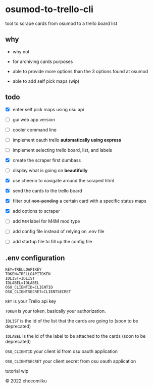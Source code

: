 # osumod-to-trello-cli

tool to scrape cards from osumod to a trello board list

## why

- why not

- for archiving cards purposes

- able to provide more options than the 3 options found at osumod

- able to add self pick maps (wip)

## todo

- [x] enter self pick maps using osu api

- [ ] gui web app version

- [ ] cooler command line

- [ ] implement oauth trello **automatically using express**

- [ ] implement selecting trello board, list, and labels

- [x] create the scraper first dumbass

- [ ] display what is going on **beautifully**

- [x] use cheerio to navigate around the scraped html

- [x] send the cards to the trello board

- [x] filter out ~~non-pending~~ a certain card with a specific status maps

- [x] add options to scraper

- [ ] add `M4M` label for M4M mod type

- [ ] add config file instead of relying on .env file

- [ ] add startup file to fill up the config file

## .env configuration

```
KEY=TRELLOAPIKEY
TOKEN=TRELLOAPITOKEN
IDLIST=IDLIST
IDLABEL=IDLABEL
OSU_CLIENTID=CLIENTID
OSU_CLIENTSECRET=CLIENTSECRET
```

`KEY` is your Trello api key

`TOKEN` is your token. basically your authorization.

`IDLIST` is the id of the list that the cards are going to (soon to be deprecated)

`IDLABEL` is the id of the label to be attached to the cards (soon to be deprecated)

`OSU_CLIENTID` your client id from osu oauth application

`OSU_CLIENTSECRET` your client secret from osu oauth application

tutorial wip

&copy; 2022 chocomilku

